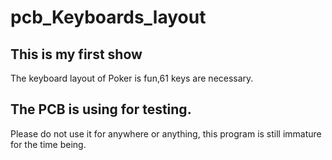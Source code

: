 # pcb_Keyboards_layout

## This is my first show

The keyboard layout of Poker is fun,61 keys are necessary.

## The PCB is using for testing.

Please do not use it for anywhere or anything, this program is still immature for the time being.
